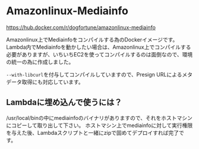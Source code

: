 # Amazonlinux-Mediainfo

https://hub.docker.com/r/dogfortune/amazonlinux-mediainfo

Amazonlinux上でMediainfoをコンパイルする為のDockerイメージです。
Lambda内でMediainfoを動かしたい場合は、Amazonlinux上でコンパイルする必要がありますが、いちいちEC2を使ってコンパイルするのは面倒なので、環境の統一の為に作成しました。

`--with-libcurl`を付与してコンパイルしていますので、Presign URLによるメタデータ取得にも対応しています。

## Lambdaに埋め込んで使うには？
/usr/local/binの中にmediainfoのバイナリがありますので、それをホストマシンにコピーして取り出して下さい。
ホストマシン上でmediainfoに対して実行権限を与えた後、Lambdaスクリプトと一緒にzipで固めてデプロイすれば完了です。